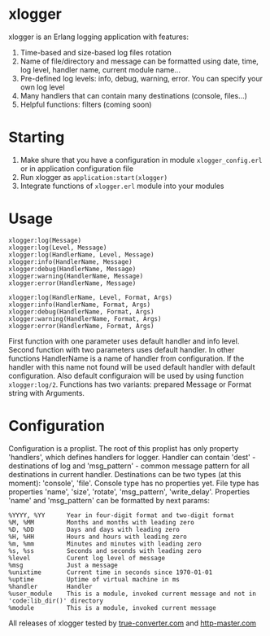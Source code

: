 # xlogger 
xlogger is an Erlang logging application with features:

1. Time-based and size-based log files rotation
2. Name of file/directory and message can be formatted using date, time, log level, handler name, current module name...
3. Pre-defined log levels: info, debug, warning, error. You can specify your own log level
4. Many handlers that can contain many destinations (console, files...)
5. Helpful functions: filters (coming soon)

# Starting
1. Make shure that you have a configuration in module <code>xlogger_config.erl</code> or in application configuration file
2. Run xlogger as <code>application:start(xlogger)</code>
3. Integrate functions of <code>xlogger.erl</code> module into your modules

# Usage

```
xlogger:log(Message)
xlogger:log(Level, Message)
xlogger:log(HandlerName, Level, Message)
xlogger:info(HandlerName, Message)
xlogger:debug(HandlerName, Message)
xlogger:warning(HandlerName, Message)
xlogger:error(HandlerName, Message)

xlogger:log(HandlerName, Level, Format, Args)
xlogger:info(HandlerName, Format, Args)
xlogger:debug(HandlerName, Format, Args)
xlogger:warning(HandlerName, Format, Args)
xlogger:error(HandlerName, Format, Args)
```
First function with one parameter uses default handler and info level.
Second function with two parameters uses default handler.
In other functions HandlerName is a name of handler from configuration. If the handler with this name not found will be used default handler with default configuration. Also default configuraion will be used by using function <code>xlogger:log/2</code>.
Functions has two variants: prepared Message or Format string with Arguments.

# Configuration
Configuration is a proplist. The root of this proplist has only property 'handlers', which defines handlers for logger. Handler can contain 'dest' - destinations of log and 'msg_pattern' - common message pattern for all destinations in current handler. Destinations can be two types (at this moment): 'console', 'file'. Console type has no properties yet. File type has properties 'name', 'size', 'rotate', 'msg_pattern', 'write_delay'. Properties 'name' and 'msg_pattern' can be formatted by next params:
```
%YYYY, %YY		Year in four-digit format and two-digit format
%M, %MM			Months and months with leading zero
%D, %DD			Days and days with leading zero
%H, %HH			Hours and hours with leading zero
%m, %mm			Minutes and minutes with leading zero
%s, %ss			Seconds and seconds with leading zero
%level			Curent log level of message
%msg			Just a message
%unixtime       Current time in seconds since 1970-01-01
%uptime			Uptime of virtual machine in ms
%handler		Handler
%user_module	This is a module, invoked current message and not in 'code:lib_dir()' directory
%module			This is a module, invoked current message
```

All releases of xlogger tested by <a href="http://true-converter.com">true-converter.com</a> and <a href="http://http-master.com">http-master.com</a>

